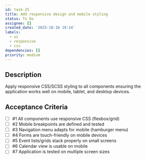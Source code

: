 ```yaml
---
id: task-25
title: Add responsive design and mobile styling
status: To Do
assignee: []
created_date: '2025-10-10 19:14'
labels:
  - ui
  - responsive
  - css
dependencies: []
priority: medium
---
```


## Description

<!-- SECTION:DESCRIPTION:BEGIN -->
Apply responsive CSS/SCSS styling to all components ensuring the application works well on mobile, tablet, and desktop devices.
<!-- SECTION:DESCRIPTION:END -->

## Acceptance Criteria
<!-- AC:BEGIN -->
- [ ] #1 All components use responsive CSS (flexbox/grid)
- [ ] #2 Mobile breakpoints are defined and tested
- [ ] #3 Navigation menu adapts for mobile (hamburger menu)
- [ ] #4 Forms are touch-friendly on mobile devices
- [ ] #5 Event lists/grids stack properly on small screens
- [ ] #6 Calendar view is usable on mobile
- [ ] #7 Application is tested on multiple screen sizes
<!-- AC:END -->
